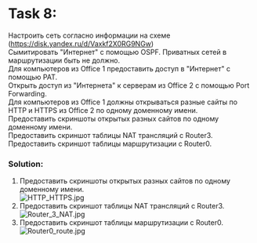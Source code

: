 # Task 8:

Настроить сеть согласно информации на схеме (https://disk.yandex.ru/d/Vaxkf2X0RG9NGw) <br>
Сымитировать "Интернет" с помощью OSPF. Приватных сетей в маршрутизации быть не должно. <br>
Для компьютеров из Office 1 предоставить доступ в "Интернет" с помощью PAT. <br>
Открыть доступ из "Интернета" к серверам из Office 2 c помощью Port Forwarding. <br>
Для компьютеров из Office 1 должны открываться разные сайты по HTTP и HTTPS из Office 2 по одному доменному имени. <br>
Предоставить скриншоты открытых разных сайтов по одному доменному имени. <br>
Предоставить скриншот таблицы NAT трансляций с Router3. <br>
Предоставить скриншот таблицы маршрутизации с Router0.

### Solution:

1. Предоставить скриншоты открытых разных сайтов по одному доменному имени. <br>
    ![HTTP_HTTPS.jpg](img%2FHTTP_HTTPS.jpg) <br>
2. Предоставить скриншот таблицы NAT трансляций с Router3. <br>
    ![Router_3_NAT.jpg](img%2FRouter_3_NAT.jpg) <br>
3. Предоставить скриншот таблицы маршрутизации с Router0. <br>
    ![Router0_route.jpg](img%2FRouter0_route.jpg) <br>